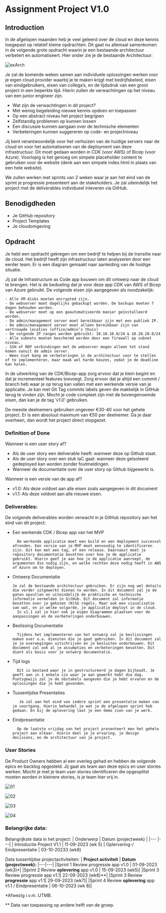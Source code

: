 # Assignment Project V1.0

## Introduction
In de afgelopen maanden heb je veel geleerd over de cloud en deze kennis toegepast op relatief kleine opdrachten. Dit gaat nu allemaal samenkomen in de volgende grote opdracht waarin je een bestaande architectuur verbetert en automatiseert. Hier onder zie je de bestaande Architectuur:

![exArch](../../../00_includes/Project/V1.0/excistingArch.png)

Je zal de komende weken samen aan individuele oplossingen werken voor je eigen cloud provider waarbij je te maken krijgt met bedrijfsbeleid, eisen van eindgebruikers, eisen van collega’s, en de tijdsdruk van een groot project in een beperkte tijd. Hierin zullen de verwachtingen op het niveau van een junior engineer zijn.

- Wat zijn de verwachtingen in dit project?
- Met weinig begeleiding nieuwe kennis opdoen en toepassen
- Op een abstract niveau het project begrijpen
- Zelfstandig problemen op kunnen lossen
- Een discussie kunnen aangaan over de technische elementen
- Verbeteringen kunnen suggereren op code- en projectniveau

Jij bent verantwoordelijk voor het verhuizen van de huidige servers naar de cloud en voor het automatiseren van de deployment van deze infrastructuur. Dit moet gedaan worden in CDK (voor AWS) of Bicep (voor Azure). Voorlopig is het genoeg om simpele placeholder content te gebruiken voor de website (denk aan een simpele index.html in plaats van een hele website).

We zullen werken met sprints van 2 weken waar je aan het eind van de sprint je progressie presenteert aan de stakeholders. Je zal uiteindelijk het project met de deliverables individueel inleveren via GitHub. 

## **Benodigdheden**
- Je GitHub repository
- Project Templates
- Je cloudomgeving

## **Opdracht**

Je hebt een opdracht gekregen om een bedrijf te helpen bij de transitie naar de cloud. Het bedrijf heeft zijn infrastructuur laten analyseren door een eerder team. Er is een diagram gemaakt naar aanleiding van de huidige situatie.

Jij zal de Infrastructure as Code app bouwen om dit ontwerp naar de cloud te brengen. Het is de bedoeling dat je voor deze app CDK van AWS of Bicep van Azure gebruikt. De volgende eisen zijn aangegeven als noodzakelijk:

    - Alle VM disks moeten encrypted zijn.
    - De webserver moet dagelijks gebackupt worden. De backups moeten 7 dagen behouden worden.
    - De webserver moet op een geautomatiseerde manier geïnstalleerd worden.
    - De admin/management server moet bereikbaar zijn met een publiek IP.
    - De admin/management server moet alleen bereikbaar zijn van vertrouwde locaties (office/admin’s thuis)
    - De volgende IP ranges worden gebruikt: 10.10.10.0/24 & 10.20.20.0/24
    - Alle subnets moeten beschermd worden door een firewall op subnet niveau.
    - SSH of RDP verbindingen met de webserver mogen alleen tot stand komen vanuit de admin server.
    - Wees niet bang om verbeteringen in de architectuur voor te stellen of te implementeren, maar maak wel harde keuzes, zodat je de deadline kan halen.

In de uitwerking van de CDK/Bicep-app zorg ervoor dat je klein begint en dat je incrementeel features toevoegt. Zorg ervoor dat je altijd een commit / branch heb waar je op terug kan vallen met een werkende versie van je applicatie. Je kan met Git Tag commits labels geven die makkelijk in GitHub terug te vinden zijn. Mocht je code compleet zijn met de bovengenoemde eisen, dan kan je de tag ‘v1.0’ gebruiken.

De meeste deelnemers gebruiken ongeveer €30-40 voor het gehele project. Er is een absoluut maximum van €50 per deelnemer. Ga je daar overheen, dan wordt het project direct stopgezet.

### Definition of Done
Wanneer is een user story af?
- Als de user story een deliverable heeft: wanneer deze op Github staat.
- Als de user story over een stuk IaC gaat: wanneer deze geïsoleerd gedeployed kan worden zonder foutmeldingen.
- Wanneer de documentatie over de user story op Github bijgewerkt is.

Wanneer is een versie van de app af?
- v1.0: Als deze voldoet aan alle eisen zoals aangegeven in dit document
- v1.1: Als deze voldoet aan alle nieuwe eisen.

### Deliverables:
De volgende deliverables worden verwacht in je GitHub repository aan het eind van dit project:
- Een werkende CDK / Bicep app van het MVP

        De werkende applicatie moet een build en een deployment succesvol afronden. Een versie van je MVP moet eenvoudig te identificeren zijn. Dit kan met een tag, of een release. Daarnaast moet je repository documentatie bevatten over hoe je de applicatie gebruikt. Hierin geef je aan hoe je de applicatie aanroept, de argumenten die nodig zijn, en welke rechten deze nodig heeft in AWS of Azure om te deployen.


- Ontwerp Documentatie

      Je zal de bestaande architectuur gebruiken. Er zijn nog wel details die verder uitgewerkt dienen te worden. In dit document zal je de gaten opvullen en uiteindelijk de praktische en technische informatie vermelden in GitHub. Dit document zal informatie bevatten over je gekozen (N)SG regels. Maar ook een visualisatie van wat, en in welke volgorde, je applicatie deployt in de cloud.
        In v1.1 zal je hier ook je eigen diagrammen plaatsen voor de aanpassingen en de verbeteringen onderbouwen.
  
- Beslissing Documentatie

        Tijdens het implementeren van het ontwerp zal je beslissingen maken over o.a. diensten die je gaat gebruiken. In dit document zal je je overwegingen uitschrijven en je besluiten onderbouwen. Dit document zal ook al je assumpties en verbeteringen bevatten. Dit dient als basis voor je ontwerp documentatie.

- Tijd logs

        Dit is bestand waar je in gestructureerd je dagen bijhoudt. Je geeft aan in 1 enkele zin waar je aan gewerkt hebt die dag. Puntsgewijs zal je de obstakels aangeven die je hebt ervaren en de oplossingen die je hebt gevonden.

- Tussentijdse Presentaties

         Je zal aan het eind van iedere sprint een presentatie maken van je voortgang. Hierin behandel je wat je de afgelopen sprint heb gedaan. En bij de oplevering laat je een demo zien van je werk.


- Eindpresentatie

        Op de laatste vrijdag van het project presenteert men het gehele project aan elkaar. Hierin deel je je ervaring, je design decisions, en de architectuur van je project.

### User Stories

De Product Owners hebben al een overleg gehad en hebben de volgende epics en backlog opgesteld. Jij gaat als team aan deze epics en user stories werken.
Mocht je met je team user stories identificeren die opgesplitst moeten worden in kleinere stories, is je team hier vrij in.

![01](../../../00_includes/Project/V1.0/userStory01.png)

![02](../../../00_includes/Project/V1.0/userStory02.png)

![03](../../../00_includes/Project/V1.0/userStory03.png)

![04](../../../00_includes/Project/V1.0/userStory04.png)

### Belangrijke data:

Belangrijkste data in het project:
| Onderwerp | Datum (projectweek) |
|--- |---|
| Introductie Project V1.1 | 11-09-2023 (wk 5)
| Oplervering-/ Eindpresentatie | 03-10-20233 (wk8)

Data tussentijdse projectactiviteiten:
| **Project activiteit** | **Datum (projectweek):**
|---|---|
|Sprint 1 Review progressie app v1.0 | 01-09-2023 (wk3)*|
|Sprint 2 Review **oplevering** app v1.0 | 15-09-2023 (wk5)|
|Sprint 3 Review progressie app v1.1| 22-09-2023 (wk6)**|
|Sprint 3 Review **progressie** app v1.1| 29-09-2023 (wk7)|
|Sprint 4 Review **oplevering** app v1.1 / Eindpresentatie | 06-10-2023 (wk 8)|

*Afwezig i.v.m. UTMB.

** Data van toepassing op andere helft van de groep.
